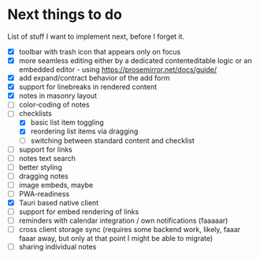 # Next things to do

List of stuff I want to implement next, before I forget it.

- [X] toolbar with trash icon that appears only on focus
- [x] more seamless editing either by a dedicated contenteditable logic or an embedded editor - using https://prosemirror.net/docs/guide/
- [x] add expand/contract behavior of the add form
- [x] support for linebreaks in rendered content
- [x] notes in masonry layout
- [ ] color-coding of notes
- [ ] checklists
  - [x] basic list item toggling
  - [x] reordering list items via dragging
  - [ ] switching between standard content and checklist
- [ ] support for links
- [ ] notes text search
- [ ] better styling
- [ ] dragging notes
- [ ] image embeds, maybe
- [ ] PWA-readiness
- [x] Tauri based native client
- [ ] support for embed rendering of links
- [ ] reminders with calendar integration / own notifications (faaaaar)
- [ ] cross client storage sync (requires some backend work, likely, faaar faaar away, but only at that point I might be able to migrate)
- [ ] sharing individual notes
